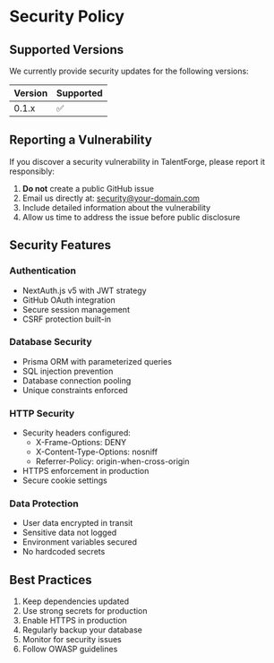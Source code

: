 # Security Policy

## Supported Versions

We currently provide security updates for the following versions:

| Version | Supported          |
| ------- | ------------------ |
| 0.1.x   | :white_check_mark: |

## Reporting a Vulnerability

If you discover a security vulnerability in TalentForge, please report it responsibly:

1. **Do not** create a public GitHub issue
2. Email us directly at: security@your-domain.com
3. Include detailed information about the vulnerability
4. Allow us time to address the issue before public disclosure

## Security Features

### Authentication
- NextAuth.js v5 with JWT strategy
- GitHub OAuth integration
- Secure session management
- CSRF protection built-in

### Database Security
- Prisma ORM with parameterized queries
- SQL injection prevention
- Database connection pooling
- Unique constraints enforced

### HTTP Security
- Security headers configured:
  - X-Frame-Options: DENY
  - X-Content-Type-Options: nosniff
  - Referrer-Policy: origin-when-cross-origin
- HTTPS enforcement in production
- Secure cookie settings

### Data Protection
- User data encrypted in transit
- Sensitive data not logged
- Environment variables secured
- No hardcoded secrets

## Best Practices

1. Keep dependencies updated
2. Use strong secrets for production
3. Enable HTTPS in production
4. Regularly backup your database
5. Monitor for security issues
6. Follow OWASP guidelines
